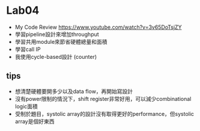 # Lab04
- My Code Review https://www.youtube.com/watch?v=3v65DoTsjZY
- 學習pipeline設計來增加throughput
- 學習共用module來節省硬體總量和面積
- 學習call IP
- 我使用cycle-based設計 (counter)
## tips
- 想清楚硬體要開多少以及data flow，再開始寫設計
- 沒有power限制的情況下，shift register非常好用，可以減少combinational logic面積
- 受制於題目，systolic array的設計沒有取得更好的performance，但systolic array是個好東西